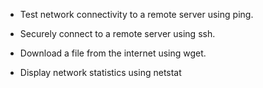- Test network connectivity to a remote server using ping.

- Securely connect to a remote server using ssh.

- Download a file from the internet using wget.

- Display network statistics using netstat